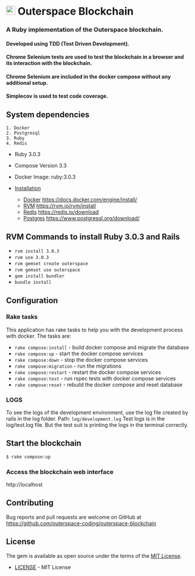 # <img src="https://outerspace-coding.herokuapp.com/assets/pq-70825bc795d25668cf4f11b06b990ed0d1c2cae887acce0625e5059226a7946a.png" width="25" height="25"> Outerspace Blockchain
<!-- Outerspace Logo -->


### A Ruby implementation of the Outerspace blockchain.
#### Developed using TDD (Test Driven Development).
#### Chrome Selenium tests are used to test the blockchain in a browser and its interaction with the blockchain.
#### Chrome Selenium are included in the docker compose without any additional setup.
#### Simplecov is used to test code coverage.

## System dependencies
    1. Docker
    2. Postgresql
    3. Ruby
    4. Redis

* Ruby 3.0.3
* Compose Version 3.3
* Docker Image: ruby:3.0.3

* [Installation](#installation)
    - [Docker](#docker) https://docs.docker.com/engine/install/
    - [RVM](#rvm) https://rvm.io/rvm/install
    - [Redis](#redis) https://redis.io/download
    - [Postgres](#postgres) https://www.postgresql.org/download/

## RVM Commands to install Ruby 3.0.3 and Rails
* `rvm install 3.0.3`
* `rvm use 3.0.3`
* `rvm gemset create outerspace`
* `rvm gemset use outerspace`
* `gem install bundler`
* `bundle install`
## Configuration
### Rake tasks

This application has rake tasks to help you with the development process with docker.
The tasks are:

* `rake compose:install` - build docker compose and migrate the database
* `rake compose:up` - start the docker compose services
* `rake compose:down` - stop the docker compose services
* `rake compose:migration` - run the migrations
* `rake compose:restart` - restart the docker compose services
* `rake compose:test` - run rspec tests with docker compose services
* `rake compose:reset` - rebuild the docker compose and reset database


### LOGS
To see the logs of the development environment, use the log file created by rails in the log folder. Path: `log/development.log`
Test logs is in the log/test.log file. But the test suit is printing the logs in the terminal correctly.

## Start the blockchain
````bash
$ rake compose:up
````
### Access the blockchain web interface
http://localhost

## Contributing
Bug reports and pull requests are welcome on GitHub at https://github.com/outerspace-coding/outerspace-blockchain

## License
The gem is available as open source under the terms of the [MIT License](https://opensource.org/licenses/MIT).
* [LICENSE](LICENSE) - MIT License